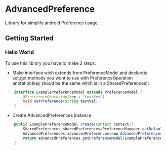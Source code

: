 # AdvancedPreference
Library for simplify android Preference usage.
## Getting Started
### Hello World
To use this library you have to make 2 steps:

- Make interface wich extends from PreferenceModel and declarete set,get methods you want to use with PreferenceOperation anotation(key shoud be the same witch is in a SharedPreferences):
    
```Java
    interface ExamplePreferenceModel extends PreferenceModel {
        @PreferenceOperation(key = "testKey")
        void setPreference(String testVal);
    } 
```

- Create AdvancedPreferences instance

```Java
    public ExamplePreferenceModel create(Context context){
        SharedPreferences sharedPreferences=PreferenceManager.getDefaultSharedPreferences(context);
        AdvancedPreferences advancedPreferences=new AdvancedPreferences(PreferenceConfig.getDefault(sharedPreferences));
        return advancedPreferences.getPreferenceModel(ExamplePreferenceModel.class);
    } 
```
